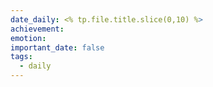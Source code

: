 ```yaml
---
date_daily: <% tp.file.title.slice(0,10) %>
achievement: 
emotion: 
important_date: false
tags:
  - daily
---
```

